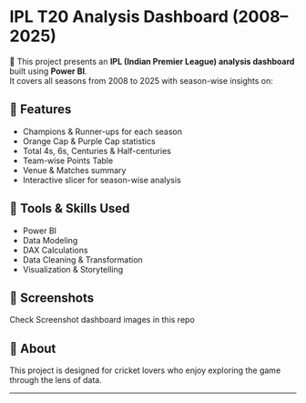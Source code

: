 # IPL T20 Analysis Dashboard (2008–2025)

🏏 This project presents an **IPL (Indian Premier League) analysis dashboard** built using **Power BI**.  
It covers all seasons from 2008 to 2025 with season-wise insights on:

## 🔹 Features
- Champions & Runner-ups for each season  
- Orange Cap & Purple Cap statistics  
- Total 4s, 6s, Centuries & Half-centuries  
- Team-wise Points Table  
- Venue & Matches summary  
- Interactive slicer for season-wise analysis  

## 🔹 Tools & Skills Used
- Power BI  
- Data Modeling  
- DAX Calculations  
- Data Cleaning & Transformation  
- Visualization & Storytelling  

## 🔹 Screenshots
Check Screenshot dashboard images in this repo

## 🔹 About
This project is designed for cricket lovers who enjoy exploring the game through the lens of data.

---
